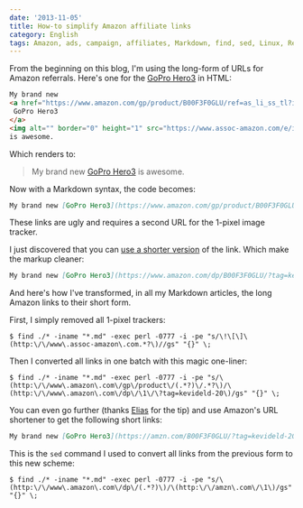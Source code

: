 ```yaml
---
date: '2013-11-05'
title: How-to simplify Amazon affiliate links
category: English
tags: Amazon, ads, campaign, affiliates, Markdown, find, sed, Linux, Regular expression
---
```


From the beginning on this blog, I'm using the long-form of URLs for Amazon referrals. Here's one for the [GoPro Hero3](https://amzn.com/B00F3F0GLU/?tag=kevideld-20) in HTML:

```html
My brand new
<a href="https://www.amazon.com/gp/product/B00F3F0GLU/ref=as_li_ss_tl?ie=UTF8&amp;camp=1789&amp;creative=390957&amp;creativeASIN=B00F3F0GLU&amp;linkCode=as2&amp;tag=kevideld-20">
 GoPro Hero3
</a>
<img alt="" border="0" height="1" src="https://www.assoc-amazon.com/e/ir?t=kevideld-20&amp;l=as2&amp;o=1&amp;a=B00F3F0GLU" style="border:none !important; margin:0px !important;" width="1"/>
is awesome.

```

Which renders to:

> My brand new [GoPro Hero3](https://amzn.com/B00F3F0GLU/?tag=kevideld-20) is awesome.

Now with a Markdown syntax, the code becomes:

```markdown
My brand new [GoPro Hero3](https://www.amazon.com/gp/product/B00F3F0GLU/ref=as_li_ss_tl?ie=UTF8&camp=1789&creative=390957&creativeASIN=B00F3F0GLU&linkCode=as2&tag=kevideld-20) ![](https://www.assoc-amazon.com/e/ir?t=kevideld-20&l=as2&o=1&a=B00F3F0GLU) is awesome.
```

These links are ugly and requires a second URL for the 1-pixel image tracker.

I just discovered that you can [use a shorter version](https://blog.crazybob.org/2008/10/how-to-create-simple-amazon-affiliate.html) of the link. Which make the markup cleaner:

```markdown
My brand new [GoPro Hero3](https://www.amazon.com/dp/B00F3F0GLU/?tag=kevideld-20) is awesome.
```

And here's how I've transformed, in all my Markdown articles, the long Amazon links to their short form.

First, I simply removed all 1-pixel trackers:

```shell-session
$ find ./* -iname "*.md" -exec perl -0777 -i -pe "s/\!\[\]\(http:\/\/www\.assoc-amazon\.com.*?\)//gs" "{}" \;
```

Then I converted all links in one batch with this magic one-liner:

```shell-session
$ find ./* -iname "*.md" -exec perl -0777 -i -pe "s/\(http:\/\/www\.amazon\.com\/gp\/product\/(.*?)\/.*?\)/\(http:\/\/www\.amazon\.com\/dp\/\1\/\?tag=kevideld-20\)/gs" "{}" \;
```

You can even go further (thanks [Elias](https://kevin.deldycke.com/2013/simplify-amazon-affiliate-links#comment-1404886079) for the tip) and use Amazon's URL shortener to get the following short links:

```markdown
My brand new [GoPro Hero3](https://amzn.com/B00F3F0GLU/?tag=kevideld-20) is awesome.
```

This is the `sed` command I used to convert all links from the previous form to this new scheme:

```shell-session
$ find ./* -iname "*.md" -exec perl -0777 -i -pe "s/\(http:\/\/www\.amazon\.com\/dp\/(.*?)\)/\(http:\/\/amzn\.com\/\1\)/gs" "{}" \;
```
